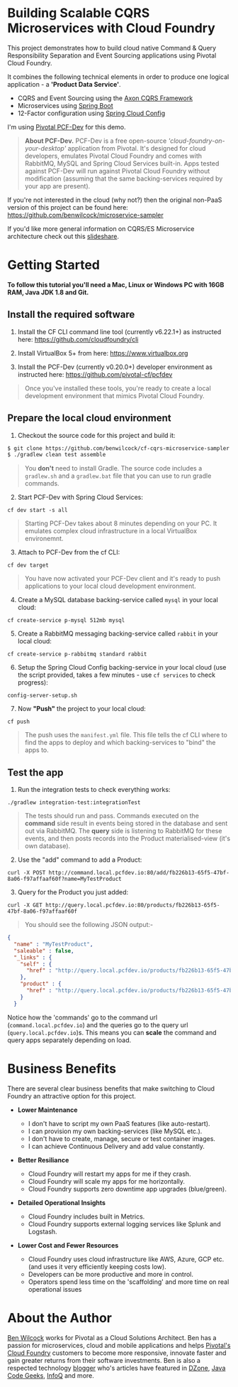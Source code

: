 # Building Scalable CQRS Microservices with Cloud Foundry

This project demonstrates how to build cloud native Command & Query Responsibility Separation and Event Sourcing applications using Pivotal Cloud Foundry.

It combines the following technical elements in order to produce one logical application - a **'Product Data Service'**.

 - CQRS and Event Sourcing using the [Axon CQRS Framework](http://www.axonframework.org/)
 - Microservices using [Spring Boot](http://projects.spring.io/spring-boot/)
 - 12-Factor configuration using [Spring Cloud Config](https://cloud.spring.io/spring-cloud-config/)
 
I'm using [Pivotal PCF-Dev](https://pivotal.io/pcf-dev) for this demo.
 
> **About PCF-Dev.** PCF-Dev is a free open-source _'cloud-foundry-on-your-desktop'_ application from Pivotal. It's designed for cloud developers, emulates Pivotal Cloud Foundry and comes with RabbitMQ, MySQL and Spring Cloud Services built-in. Apps tested against PCF-Dev will run against Pivotal Cloud Foundry without modification (assuming that the same backing-services required by your app are present).

If you're not interested in the cloud (why not?) then the original non-PaaS version of this project can be found here: https://github.com/benwilcock/microservice-sampler

If you'd like more general information on CQRS/ES Microservice architecture check out this [slideshare](http://www.slideshare.net/BenWilcock1/microservice-architecture-with-cqrs-and-event-sourcing).
 
# Getting Started

**To follow this tutorial you'll need a Mac, Linux or Windows PC with 16GB RAM, Java JDK 1.8 and Git.**

## Install the required software

1. Install the CF CLI command line tool (currently v6.22.1+) as instructed here: https://github.com/cloudfoundry/cli
 
2. Install VirtualBox 5+ from here: https://www.virtualbox.org
 
3. Install the PCF-Dev (currently v0.20.0+) developer environment as instructed here: https://github.com/pivotal-cf/pcfdev
 
> Once you've installed these tools, you're ready to create a local development environment that mimics Pivotal Cloud Foundry.

## Prepare the local cloud environment

1. Checkout the source code for this project and build it: 
 
````bash
$ git clone https://github.com/benwilcock/cf-cqrs-microservice-sampler.git
$ ./gradlew clean test assemble
````
 
> You **don't** need to install Gradle. The source code includes a `gradlew.sh` and a `gradlew.bat` file that you can use to run gradle commands. 

2. Start PCF-Dev with Spring Cloud Services:
 
  `cf dev start -s all`
 
> Starting PCF-Dev takes about 8 minutes depending on your PC. It emulates complex cloud infrastructure in a local VirtualBox environemnt.
 
3. Attach to PCF-Dev from the cf CLI: 
 
 `cf dev target`
 
> You have now activated your PCF-Dev client and it's ready to push applications to your local cloud development environment.
 
4. Create a MySQL database backing-service called `mysql` in your local cloud:
 
 `cf create-service p-mysql 512mb mysql`
 
5. Create a RabbitMQ messaging backing-service called `rabbit` in your local cloud:
 
 `cf create-service p-rabbitmq standard rabbit`
 
6. Setup the Spring Cloud Config backing-service in your local cloud (use the script provided, takes a few minutes - use `cf services` to check progress):
 
 `config-server-setup.sh`
 
7. Now **"Push"** the project to your local cloud:
  
 `cf push`

> The push uses the `manifest.yml` file. This file tells the cf CLI where to find the apps to deploy and which backing-services to "bind" the apps to.

## Test the app

1. Run the integration tests to check everything works: 
 
 `./gradlew integration-test:integrationTest`

> The tests should run and pass. Commands executed on the **command** side result in events being stored in the database and sent out via RabbitMQ. The **query** side is listening to RabbitMQ for these events, and then posts records into the Product materialised-view (it's own database).

2. Use the "add" command to add a Product:
 
`curl -X POST http://command.local.pcfdev.io:80/add/fb226b13-65f5-47bf-8a06-f97affaaf60f?name=MyTestProduct`

3. Query for the Product you just added:

`curl -X GET http://query.local.pcfdev.io:80/products/fb226b13-65f5-47bf-8a06-f97affaaf60f`

> You should see the following JSON output:-

````json
{
  "name" : "MyTestProduct",
  "saleable" : false,
  "_links" : {
    "self" : {
      "href" : "http://query.local.pcfdev.io/products/fb226b13-65f5-47bf-8a06-f97affaaf60f"
    },
    "product" : {
      "href" : "http://query.local.pcfdev.io/products/fb226b13-65f5-47bf-8a06-f97affaaf60f"
    }
  }
````

Notice how the 'commands' go to the command url (`command.local.pcfdev.io`) and the queries go to the query url (`query.local.pcfdev.io`)s. This means you can __scale__ the command and query apps separately depending on load.

# Business Benefits

There are several clear business benefits that make switching to Cloud Foundry an attractive option for this project.

 - **Lower Maintenance**
 
   - I don't have to script my own PaaS features (like auto-restart).
   - I can provision my own backing-services (like MySQL etc.).
   - I don't have to create, manage, secure or test container images.
   - I can achieve Continuous Delivery and add value constantly.

 - **Better Resiliance**
 
   - Cloud Foundry will restart my apps for me if they crash.
   - Cloud Foundry will scale my apps for me horizontally.
   - Cloud Foundry supports zero downtime app upgrades (blue/green).
   
 - **Detailed Operational Insights**
 
   - Cloud Foundry includes built in Metrics.
   - Cloud Foundry supports external logging services like Splunk and Logstash.
   
 - **Lower Cost and Fewer Resources**
 
   - Cloud Foundry uses cloud infrastructure like AWS, Azure, GCP etc. (and uses it very efficiently keeping costs low).
   - Developers can be more productive and more in control.
   - Operators spend less time on the 'scaffolding' and more time on real operational issues

# About the Author

[Ben Wilcock](https://uk.linkedin.com/in/benwilcock) works for Pivotal as a Cloud Solutions Architect. Ben has a passion for microservices, cloud and mobile applications and helps [Pivotal's Cloud Foundry](http://pivotal.io/platform) customers to become more responsive, innovate faster and gain greater returns from their software investments. Ben is also a respected technology [blogger](http://benwilcock.wordpress.com) who's articles have featured in [DZone](https://dzone.com/users/296242/benwilcock.html), [Java Code Geeks](https://www.javacodegeeks.com/author/ben-wilcock/), [InfoQ](https://www.infoq.com/author/Ben-Wilcock) and more.
